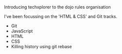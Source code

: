 Introducing techxplorer to the dojo rules organisation

I've been focussing on the 'HTML & CSS' and Git tracks.

* Git
* JavaScript
* HTML
* CSS
* Killing history using git rebase
